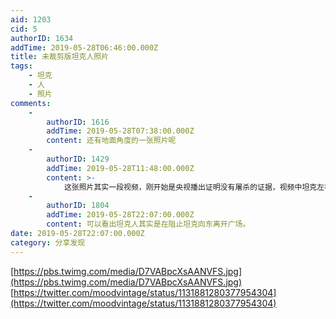 ```yaml
---
aid: 1203
cid: 5
authorID: 1634
addTime: 2019-05-28T06:46:00.000Z
title: 未裁剪版坦克人照片
tags:
    - 坦克
    - 人
    - 照片
comments:
    -
        authorID: 1616
        addTime: 2019-05-28T07:38:00.000Z
        content: 还有地面角度的一张照片呢
    -
        authorID: 1429
        addTime: 2019-05-28T11:48:00.000Z
        content: >-
            这张照片其实一段视频，刚开始是央视播出证明没有屠杀的证据，视频中坦克左右拐弯想绕开阻挡者，最后阻挡者可能被便衣拖走了。六四被宣传成屠杀，这张照片也常常当作证据。不过六四应该定义为一场实力悬殊的暴力冲突，而且冲突双方都没讲实话。
    -
        authorID: 1804
        addTime: 2019-05-28T22:07:00.000Z
        content: 可以看出坦克人其实是在阻止坦克向东离开广场。
date: 2019-05-28T22:07:00.000Z
category: 分享发现
---
```


[https://pbs.twimg.com/media/D7VABpcXsAANVFS.jpg](https://pbs.twimg.com/media/D7VABpcXsAANVFS.jpg) [https://twitter.com/moodvintage/status/1131881280377954304](https://twitter.com/moodvintage/status/1131881280377954304)
